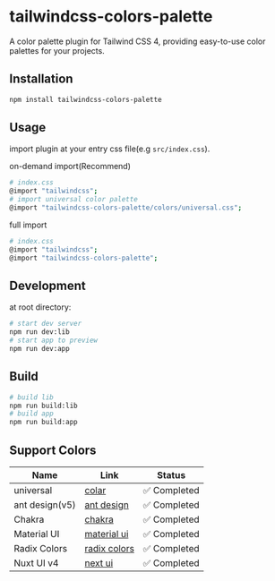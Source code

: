 # tailwindcss-colors-palette

A color palette plugin for Tailwind CSS 4, providing easy-to-use color palettes for your projects.

## Installation
```bash
npm install tailwindcss-colors-palette
```

## Usage
import plugin at your entry css file(e.g `src/index.css`).   

on-demand import(Recommend)    
```bash
# index.css
@import "tailwindcss";
# import universal color palette
@import "tailwindcss-colors-palette/colors/universal.css";
```
full import     
```bash
# index.css
@import "tailwindcss";
@import "tailwindcss-colors-palette";
```

## Development     
at root directory:
```bash
# start dev server
npm run dev:lib
# start app to preview
npm run dev:app
```

## Build
```bash
# build lib
npm run build:lib
# build app
npm run build:app
```

## Support Colors
| Name           | Link                                                                   | Status      |
| -------------- | ---------------------------------------------------------------------- | ----------- |
| universal      | [colar](https://github.com/fchristant/colar)                           | ✅ Completed |
| ant design(v5) | [ant design](https://ant-design.antgroup.com/docs/spec/colors)         | ✅ Completed |
| Chakra         | [chakra](https://chakra-ui.com/docs/theming/colors)                    | ✅ Completed |
| Material UI    | [material ui](https://www.figma.com/community/file/912837788133317724) | ✅ Completed |
| Radix Colors   | [radix colors](https://www.radix-ui.com/colors)                        | ✅ Completed |
| Nuxt UI v4     | [next ui](https://www.figma.com/community/file/1544369209862884086)    | ✅ Completed |